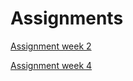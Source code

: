 # Assignments

[Assignment week 2](https://github.com/bartveldhuijzen/Assignments/blob/master/Assignment%2Bweek%2B2.ipynb)

[Assignment week 4](https://github.com/bartveldhuijzen/Assignments/blob/master/Assignment_week_4.ipynb)
